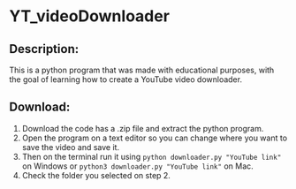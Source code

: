 # YT_videoDownloader
## Description:
This is a python program that was made with educational purposes, with the goal of learning how to create a YouTube video downloader.

## Download:
1. Download the code has a .zip file and extract the python program.
2. Open the program on a text editor so you can change where you want to save the video and save it. 
3. Then on the terminal run it using `python downloader.py "YouTube link"` on Windows or `python3 downloader.py "YouTube link"` on Mac.
4. Check the folder you selected on step 2.
